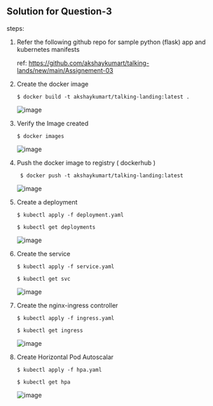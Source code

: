 ## Solution for Question-3

steps:

1. Refer the following github repo for sample python (flask) app and kubernetes manifests

   ref: https://github.com/akshaykumart/talking-lands/new/main/Assignement-03

2. Create the docker image 

   `$ docker build -t akshaykumart/talking-landing:latest . `

   ![image](https://github.com/user-attachments/assets/6c18ebff-293b-4113-8174-f52273127859)


3. Verify the Image created 

   ` $ docker images `
   
   ![image](https://github.com/user-attachments/assets/e600ae2d-3f9c-457d-94a6-afb2c609baa8)


4. Push the docker image to registry ( dockerhub )

   ` $ docker push -t akshaykumart/talking-landing:latest`

   ![image](https://github.com/user-attachments/assets/bfcdd8e0-779e-403c-a980-aba7e0127bdd)

5. Create a deployment

    `$ kubectl apply -f deployment.yaml`

    `$ kubectl get deployments `

   ![image](https://github.com/user-attachments/assets/347c2f61-d610-4513-a6ad-a5ee214bd3f4)

6. Create the service 

   ` $ kubectl apply -f service.yaml `

   ` $ kubectl get svc `
  
   ![image](https://github.com/user-attachments/assets/240314fc-9087-40ac-915e-48c50e32dd0c)

7. Create the nginx-ingress controller 
   
   ` $ kubectl apply -f ingress.yaml `

   ` $ kubectl get ingress `

   ![image](https://github.com/user-attachments/assets/760a0f32-c892-419a-84a2-f514a241e6c3)

8. Create Horizontal Pod Autoscalar
  
   ` $ kubectl apply -f hpa.yaml `

   ` $ kubectl get hpa `

   ![image](https://github.com/user-attachments/assets/083859f3-1140-4354-83b5-bc828f254f64)



